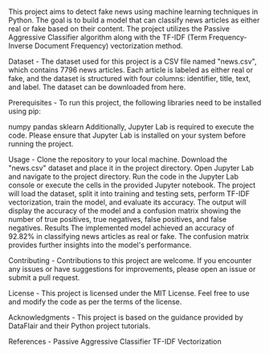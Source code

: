 This project aims to detect fake news using machine learning techniques in Python. The goal is to build a model that can classify news articles as either real or fake based on their content. The project utilizes the Passive Aggressive Classifier algorithm along with the TF-IDF (Term Frequency-Inverse Document Frequency) vectorization method.

Dataset -
The dataset used for this project is a CSV file named "news.csv", which contains 7796 news articles. Each article is labeled as either real or fake, and the dataset is structured with four columns: identifier, title, text, and label. The dataset can be downloaded from here.

Prerequisites -
To run this project, the following libraries need to be installed using pip:

numpy
pandas
sklearn
Additionally, Jupyter Lab is required to execute the code. Please ensure that Jupyter Lab is installed on your system before running the project.

Usage -
Clone the repository to your local machine.
Download the "news.csv" dataset and place it in the project directory.
Open Jupyter Lab and navigate to the project directory.
Run the code in the Jupyter Lab console or execute the cells in the provided Jupyter notebook.
The project will load the dataset, split it into training and testing sets, perform TF-IDF vectorization, train the model, and evaluate its accuracy.
The output will display the accuracy of the model and a confusion matrix showing the number of true positives, true negatives, false positives, and false negatives.
Results
The implemented model achieved an accuracy of 92.82% in classifying news articles as real or fake. The confusion matrix provides further insights into the model's performance.

Contributing -
Contributions to this project are welcome. If you encounter any issues or have suggestions for improvements, please open an issue or submit a pull request.

License -
This project is licensed under the MIT License. Feel free to use and modify the code as per the terms of the license.

Acknowledgments -
This project is based on the guidance provided by DataFlair and their Python project tutorials.

References -
Passive Aggressive Classifier
TF-IDF Vectorization
